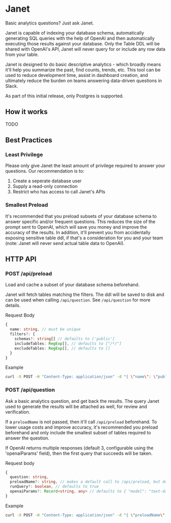 # Janet

Basic analytics questions? Just ask Janet.

Janet is capable of indexing your database schema, automatically generating SQL queries with the help of OpenAI and then automatically executing those results against your database.
Only the Table DDL will be shared with OpenAI's API, Janet will never query for or include any row data from your table.

Janet is designed to do basic descriptive analytics - which broadly means it'll help you summarize the past, find counts, trends, etc. This tool can be used to reduce development time, assist in
dashboard creation, and ultimately reduce the burden on teams answering data-driven questions in Slack. 

As part of this initial release, only Postgres is supported.

## How it works

TODO

## Best Practices

### Least Privilege

Please only give Janet the least amount of privilege required to answer your questions. Our recommendation is to:

1. Create a seperate database user
2. Supply a read-only connection
3. Restrict who has access to call Janet's APIs

### Smallest Preload

It's recommended that you preload subsets of your database schema to answer specific and/or frequent questions. This reduces the size of the prompt sent to OpenAI, which will save you money
and improve the accuracy of the results. In addition, it'll prevent you from accidentally exposing sensitive table ddl, if that's a consideration for you and your team (note: Janet will never
send actual table data to OpenAI).

## HTTP API 

### POST /api/preload 

Load and cache a subset of your database schema beforehand. 

Janet will fetch tables matching the filters. The ddl will be saved to disk and can be used when calling `/api/question`. See `/api/question` for more details.

Request Body

```typescript
{
  name: string, // must be unique 
  filters?: {
    schemas?: string[] // defaults to ['public']
    includeTables: RegExp[], // defaults to ["/*/"]
    excludeTables: RegExp[], // defaults to [] 
  }
}
```

Example
```sh
curl -X POST -H "Content-Type: application/json" -d "{ \"name\": \"public\" }" http://localhost:3000/api/preload
```

### POST /api/question

Ask a basic analytics question, and get back the results. The query Janet used to generate the results will be attached as well, for review and verification.

If a `preloadName` is not passed, then it'll call `/api/preload` beforehand. To lower usage costs and improve accuracy, it's recommended you preload beforehand and only include the smallest subset of tables required to answer the question.

If OpenAI returns multiple responses (default 3, configurable using the 'openaiParams' field), then the first query that succeeds will be taken.

Request body

```typescript
{
  question: string,
  preloadName?: string, // makes a default call to /api/preload, but doesn't persist the result.
  runQuery?: boolean, // defaults to true 
  openaiParams?: Record<string, any> // defaults to { "model": "text-davinci-003", "temperature": 0.2, "n": 3, "max_tokens": 32 } 
}
```

Example

```sh
curl -X POST -H "Content-Type: application/json" -d "{ \"preloadName\": \"public-schemas\", \"question\": \"How many employees were hired in 2003?\" }" http://localhost:3000/api/question
```
